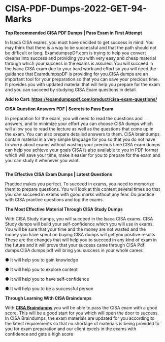 # CISA-PDF-Dumps-2022-GET-94-Marks
<p><strong>Top Recommended <strong>CISA PDF Dumps | Pass Exam in First Attempt</strong></strong></p>

<p>In Isaca CISA exams, you must have decided to get success in mind. You may think that there is a way to be successful and that the path should not be difficult or long. ExamdumpspDF.com is trying to help you convert dreams into success and providing you with very easy and cheap material through which your success in the exams is assured. You will succeed in the Isaca CISA exam due to your hard work and effort so you will need the guidance that ExamdumpspDF is providing for you.CISA dumps are an important tool for your preparation so that you can save your precious time. It provides you with updated material that will help you prepare for the exam and you can succeed by studying CISA Exam questions in detail.</p>

<p><strong>Add to Cart:&nbsp;<a href="https://examdumpspdf.com/product/cisa-exam-questions/">https://examdumpspdf.com/product/cisa-exam-questions/</a></strong></p>

<p><strong>CISA Question Answers PDF | Secrets to Pass Exam </strong></p>

<p>In preparation for the exam, you will need to read the questions and answers, and to minimize your effort you can choose CISA dumps which will allow you to read the lecture as well as the questions that come up in the exam. You can also prepare detailed answers to them. CISA braindumps contain material in a very simple language for you so that you do not have to worry about exams without wasting your precious time.CISA exam dumps can help you achieve your goals CISA is also available to you in PDF format which will save your time, make it easier for you to prepare for the exam and you can study it whenever you want.</p>

<p><img alt="" src="https://i.ibb.co/XC3nZsS/AZ-700-Dumps-PDF.jpg" /></p>

<p><strong>The Effective CISA Exam Dumps | Latest Questions</strong></p>

<p>Practice makes you perfect. To succeed in exams, you need to memorize them to prepare questions. You will look at this content several times so that you can succeed in exams with good marks without any fear. Do practice with CISA practice questions and top the exams.</p>

<p><strong>The Most Effective Material Through CISA Study Dumps</strong></p>

<p>With CISA Study dumps, you will succeed in the Isaca CISA exams. CISA Study dumps will build your self-confidence which you will use in exams. You will be sure that your time and the money are not wasted and the money you have spent on buying CISA dumps will get you positive results. These are the changes that will help you to succeed in any kind of exam in the future and it will prove that your success came through CISA Pdf dumps.CISA dumps pdf will bring you success in your whole career.</p>

<p>● It will help you to gain knowledge</p>

<p>● It will help you to explore content</p>

<p>● It will help you to have self-confidence</p>

<p>● It will help you to be a successful person</p>

<p><strong>Through Learning With CISA Braindumps</strong></p>

<p>With <a href="https://examdumpspdf.com/product/cisa-exam-questions/"><strong>CISA Braindumps</strong></a> you will be able to pass the CISA exam with a good score. This will be a good start for you which will open the door to success. In CISA Braindumps, the exam materials are updated for you according to the latest requirements so that no shortage of materials is being provided to you for exam preparation and our client excels in the exams with confidence and gets a high score</p>
